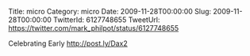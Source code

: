 Title: micro
Category: micro
Date: 2009-11-28T00:00:00
Slug: 2009-11-28T00:00:00
TwitterId: 6127748655
TweetUrl: https://twitter.com/mark_philpot/status/6127748655

Celebrating Early http://post.ly/Dax2